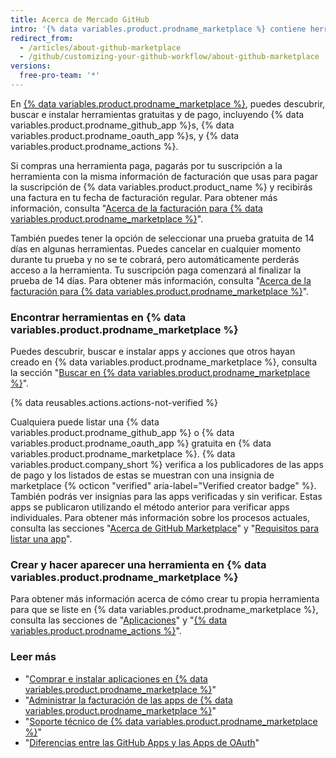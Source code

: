 ```yaml
---
title: Acerca de Mercado GitHub
intro: '{% data variables.product.prodname_marketplace %} contiene herramientas que adicionan funcionalidad y mejoran tu flujo de trabajo.'
redirect_from:
  - /articles/about-github-marketplace
  - /github/customizing-your-github-workflow/about-github-marketplace
versions:
  free-pro-team: '*'
---
```


En [{% data variables.product.prodname_marketplace %}](https://github.com/marketplace), puedes descubrir, buscar e instalar herramientas gratuitas y de pago, incluyendo {% data variables.product.prodname_github_app %}s, {% data variables.product.prodname_oauth_app %}s, y {% data variables.product.prodname_actions %}.

Si compras una herramienta paga, pagarás por tu suscripción a la herramienta con la misma información de facturación que usas para pagar la suscripción de {% data variables.product.product_name %} y recibirás una factura en tu fecha de facturación regular. Para obtener más información, consulta "[Acerca de la facturación para {% data variables.product.prodname_marketplace %}](/articles/about-billing-for-github-marketplace)".

También puedes tener la opción de seleccionar una prueba gratuita de 14 días en algunas herramientas. Puedes cancelar en cualquier momento durante tu prueba y no se te cobrará, pero automáticamente perderás acceso a la herramienta. Tu suscripción paga comenzará al finalizar la prueba de 14 días. Para obtener más información, consulta "[Acerca de la facturación para {% data variables.product.prodname_marketplace %}](/articles/about-billing-for-github-marketplace)".

### Encontrar herramientas en {% data variables.product.prodname_marketplace %}

Puedes descubrir, buscar e instalar apps y acciones que otros hayan creado en {% data variables.product.prodname_marketplace %}, consulta la sección "[Buscar en {% data variables.product.prodname_marketplace %}](/github/searching-for-information-on-github/searching-github-marketplace)".

{% data reusables.actions.actions-not-verified %}

Cualquiera puede listar una {% data variables.product.prodname_github_app %} o {% data variables.product.prodname_oauth_app %} gratuita en {% data variables.product.prodname_marketplace %}. {% data variables.product.company_short %} verifica a los publicadores de las apps de pago y los listados de estas se muestran con una insignia de marketplace {% octicon "verified" aria-label="Verified creator badge" %}. También podrás ver insignias para las apps verificadas y sin verificar. Estas apps se publicaron utilizando el método anterior para verificar apps individuales. Para obtener más información sobre los procesos actuales, consulta las secciones "[Acerca de GitHub Marketplace](/developers/github-marketplace/about-github-marketplace)" y "[Requisitos para listar una app](/developers/github-marketplace/requirements-for-listing-an-app)".

### Crear y hacer aparecer una herramienta en {% data variables.product.prodname_marketplace %}

Para obtener más información acerca de cómo crear tu propia herramienta para que se liste en {% data variables.product.prodname_marketplace %}, consulta las secciones de "[Aplicaciones](/developers/apps)" y "[{% data variables.product.prodname_actions %}](/actions)".

### Leer más

- "[Comprar e instalar aplicaciones en {% data variables.product.prodname_marketplace %}](/articles/purchasing-and-installing-apps-in-github-marketplace)"
- "[Administrar la facturación de las apps de {% data variables.product.prodname_marketplace %}](/articles/managing-billing-for-github-marketplace-apps)"
- "[Soporte técnico de {% data variables.product.prodname_marketplace %}](/articles/github-marketplace-support)"
- "[Diferencias entre las GitHub Apps y las Apps de OAuth](/developers/apps/differences-between-github-apps-and-oauth-apps)"

